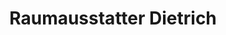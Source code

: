 ---
title: "Raumausstatter Dietrich"
url: /doebeln/raumausstatter-dietrich/
shop: Raumausstattung
---